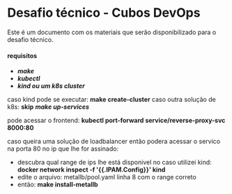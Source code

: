 # Desafio técnico - Cubos DevOps

Este é um documento com os materiais que serão disponibilizado para o desafio técnico.

#### requisitos

- ***make***
- ***kubectl***
- ***kind ou um k8s cluster***

caso kind pode se executar: **make create-cluster** caso outra solução de k8s: **skip**
***make up-services***

pode acessar o frontend: **kubectl port-forward service/reverse-proxy-svc 8000:80**

caso queira uma solução de loadbalancer então podera acessar o servico na porta 80 no ip que lhe for assinado:

- descubra qual range de ips lhe está disponivel no caso utilizei kind: **docker network inspect -f '{{.IPAM.Config}}' kind**
- edite o arquivo: metallb/pool.yaml linha 8 com o range correto
- então: **make install-metallb**
